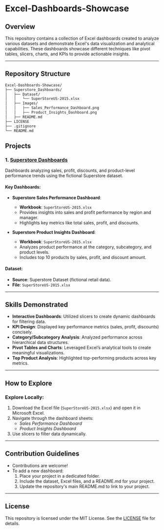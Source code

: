 # Excel-Dashboards-Showcase

## Overview

This repository contains a collection of Excel dashboards created to analyze various datasets and demonstrate Excel's data visualization and analytical capabilities. These dashboards showcase different techniques like pivot tables, slicers, charts, and KPIs to provide actionable insights.

---

## Repository Structure

```bash
Excel-Dashboards-Showcase/
├── Superstore_Dashboards/
│   ├── Dataset/
│   │   └── SuperStoreUS-2015.xlsx
│   ├── Images/
│   │   ├── Sales_Performance_Dashboard.png
│   │   ├── Product_Insights_Dashboard.png
│   ├── README.md
├── LICENSE
├── .gitignore
└── README.md
```

## Projects

### 1. [Superstore Dashboards](./01_US_Superstore/README.md)

Dashboards analyzing sales, profit, discounts, and product-level performance trends using the fictional Superstore dataset.

#### Key Dashboards:

- **Superstore Sales Performance Dashboard**:

  - **Workbook**: `SuperStoreUS-2015.xlsx`
  - Provides insights into sales and profit performance by region and manager.
  - Highlights key metrics like total sales, profit, and discounts.

- **Superstore Product Insights Dashboard**:
  - **Workbook**: `SuperStoreUS-2015.xlsx`
  - Analyzes product performance at the category, subcategory, and product levels.
  - Includes top 10 products by sales, profit, and discount amount.

#### Dataset:

- **Source**: Superstore Dataset (fictional retail data).
- **File**: `SuperStoreUS-2015.xlsx`

---

## Skills Demonstrated

- **Interactive Dashboards**: Utilized slicers to create dynamic dashboards for filtering data.
- **KPI Design**: Displayed key performance metrics (sales, profit, discounts) concisely.
- **Category/Subcategory Analysis**: Analyzed performance across hierarchical data structures.
- **Pivot Tables and Charts**: Leveraged Excel’s analytical tools to create meaningful visualizations.
- **Top Product Analysis**: Highlighted top-performing products across key metrics.

---

## How to Explore

### Explore Locally:

1. Download the Excel file (`SuperStoreUS-2015.xlsx`) and open it in Microsoft Excel.
2. Navigate through the dashboard sheets:
   - _Sales Performance Dashboard_
   - _Product Insights Dashboard_
3. Use slicers to filter data dynamically.

---

## Contribution Guidelines

- Contributions are welcome!
- To add a new dashboard:
  1. Place your project in a dedicated folder.
  2. Include the dataset, Excel files, and a README.md for your project.
  3. Update the repository's main README.md to link to your project.

---

## License

This repository is licensed under the MIT License. See the [LICENSE](./LICENSE) file for details.
